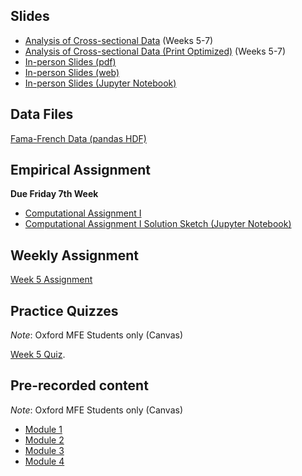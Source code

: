 <!--
.. title: Financial Econometrics I: Week 5
.. slug: michaelmas-term-5
.. date: 2020-01-27 17:51:04 UTC
.. tags: teaching, mfe
.. category: teaching 
.. link: 
.. description: Teaching resources for MFE Financial Econometrics I Week 5
.. type: text
.. jumbotron_color: #002147
.. jumbotron_light: True
.. jumbotron: MFE Financial Econometrics I: Week 5
.. jumbotron_text: Teaching material from Week 5.
-->

## Slides

* [Analysis of Cross-sectional Data](/files/teaching/mfe/slides/cross-section-slides-2020-2021.pdf) (Weeks 5-7)
* [Analysis of Cross-sectional Data (Print Optimized)](/files/teaching/mfe/slides/cross-section-slides-2020-2021-print.pdf) (Weeks 5-7)
* [In-person Slides (pdf)](/files/teaching/mfe/slides/cross-section-2020-21-in-person-slides.pdf)
* [In-person Slides (web)](/files/teaching/mfe/slides/cross-section-slides-2020-2021.html)
* [In-person Slides (Jupyter Notebook)](/files/teaching/mfe/slides/cross-section-slides-2020-2021.ipynb)

## Data Files

[Fama-French Data (pandas HDF)](/files/teaching/mfe/data/fama-french-data.h5)

## Empirical Assignment

**Due Friday 7th Week**

* [Computational Assignment I](/files/teaching/mfe/assignments/mfe-fe-computational-exercise-1-2020-2021.pdf)
* [Computational Assignment I Solution Sketch (Jupyter Notebook)](/files/teaching/mfe/assignments/mfe-fe-computational-exercise-1-2020-2021.ipynb)

## Weekly Assignment

[Week 5 Assignment](/files/teaching/mfe/homework/mt_week_5_assignment.pdf)

## Practice Quizzes

*Note*: Oxford MFE Students only (Canvas)

[Week 5 Quiz](https://canvas.sbs.ox.ac.uk/courses/1731/quizzes/1986). 

## Pre-recorded content

*Note*: Oxford MFE Students only (Canvas)

* [Module 1](https://ox.cloud.panopto.eu/Panopto/Pages/Viewer.aspx?id=438e29ca-6e14-4a74-920e-ac6d017f58ee)
* [Module 2](https://ox.cloud.panopto.eu/Panopto/Pages/Viewer.aspx?id=e6c54f2f-d9eb-471a-ad34-ac6d017f6229)
* [Module 3](https://ox.cloud.panopto.eu/Panopto/Pages/Viewer.aspx?id=a778da91-67b0-49fd-a3e6-ac6d017f6823)
* [Module 4](https://ox.cloud.panopto.eu/Panopto/Pages/Viewer.aspx?id=e3da4488-6a4e-4bda-a067-ac6d017f6f4a)

<!--
* [Module 5](https://ox.cloud.panopto.eu/Panopto/Pages/Viewer.aspx?id=3b0729a1-c6c2-4d70-a853-ac6e00035685)
* [Module 6](https://ox.cloud.panopto.eu/Panopto/Pages/Viewer.aspx?id=7248d227-e8a2-4d27-925e-ac6e002695a0)
* [Module 7](https://ox.cloud.panopto.eu/Panopto/Pages/Viewer.aspx?id=75214473-e224-47f7-bcaa-ac6e01139284)
* [Module 8](https://ox.cloud.panopto.eu/Panopto/Pages/Viewer.aspx?id=135fd2f2-72e2-4139-b522-ac6e018a94b2)
* [Module 9](https://ox.cloud.panopto.eu/Panopto/Pages/Viewer.aspx?id=ea075486-23aa-4a7a-b80c-ac6f00128697)
* [Module 10](https://ox.cloud.panopto.eu/Panopto/Pages/Viewer.aspx?id=1143f9ac-0778-47c0-a054-ac6f0182fa29)
* [Module 11](https://ox.cloud.panopto.eu/Panopto/Pages/Viewer.aspx?id=43738ae8-8a9e-4738-a026-ac6f018304ff)
* [Module 12](https://ox.cloud.panopto.eu/Panopto/Pages/Viewer.aspx?id=29a24da7-4579-4d15-a2f8-ac70012034e3)
-->